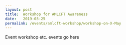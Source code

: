 ```yaml
---
layout: post
title:  Workshop for AMLCFT Awareness
date:   2019-03-25
permalink: /events/amlcft-workshop/workshop-on-X-May
---
```


Event workshop etc. events go here
